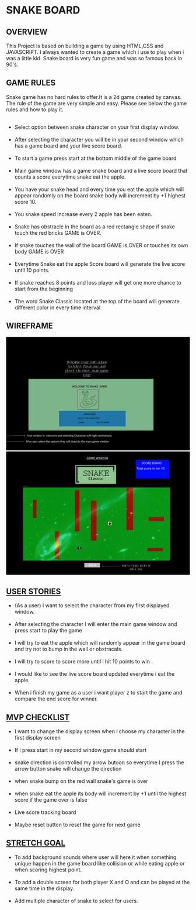 <h1>SNAKE BOARD</H1>

<H2>OVERVIEW</H2>
This Project is based on building a game by using HTML,CSS and JAVASCRIPT. I always wanted to create a game which i use to play when i was a little kid. Snake board is very fun game and was so famous back in 90's.

<h2>GAME RULES</h2> 
 Snake game has no hard rules to offer.It is a 2d game created by  canvas.
 <br>
 The rule of the game are very simple and easy. Please see below the game rules and how to play it.
 <ul>
  <br>
 <li>Select option between snake character on your first display window.
 </li>
  <br>
<li>After selecting the character you will be in your second window which has a game board and your live score board.
 </li>
  <br>
 <li>To start a game press start at the bottom middle of the game board
 </li>
  <br>
 <li>Main game window has a game snake board and a live score board that counts a score everytime snake eat the apple.
 </li>
  <br>
 <li>You have your snake head and every time you eat the apple which will appear randomly on the board snake body will increment by +1 highest score 10.
 </li>
  <br>
 <li>You snake speed increase every 2 apple has been eaten. 
 </li>
  <br>
 <li>Snake has obstracle in the board as a red rectangle shape if snake touch the red bricks GAME is OVER.
 </li>
  <br>
 <li>If snake touches the wall of the board GAME is OVER or touches its own body GAME is OVER </li>
  <br>
 <li>Everytime Snake eat the apple Score board will generate the live score until 10 points. </li>
  <br>
 <li>If snake reaches 8 points and loss player will get one more chance to start from the beginning</li>
  <br>
 <li>The word Snake Classic located at the top of the board will generate different color in every time interval</li>
 
 </ul>


 <h2>WIREFRAME</h2>

<img src='snake2.png'>
<br>
<img src='snake.png'>
 <H2><u>USER STORIES</u></H2>

<ul>
<li>
(As a user) I want to select the character from my first displayed window.
</li>
<br>
<li>After selecting the character I will enter the main game window and press start to play the game</li>
<br>
<li>I will try to eat the apple which will randomly appear in the game board and try not to bump in the wall or obstracals.
</li>
<br>
<li>I will try to score to score more until i hit 10 points to win .
</li>
<br>
<li>I would like to see the live score board updated everytime i eat the apple.
</li>
<br>
<li> When i finish my game as a user i want player z to start the game and compare the end score for winner.</li>
</ul>

<h2><u>MVP CHECKLIST</u></h2>
<ul>
<li>
 I want to change the display screen when i choose my character in the first display screen 
</li>
<br>
<li>
 If i press start in my second window game should start
</li>
<br>
 <li>snake direction is controlled my arrow butoon so everytime I press the arrow button snake will change the direction 
 </li>
 <br>
 <li>
  when snake bump on the red wall snake's game is over
 </li>
 <br>
 <li>
  when snake eat the apple its body will increment by +1 until the highest score if the game over is false
 </li>
 <br>
 <li>Live score tracking board 
 </li>
 <br>
 <li>Maybe reset button to reset the game for next game
 </li>
</ul>


<h2><u>STRETCH GOAL</u></h2>
<ul>
 <li>
  To add background sounds where user will here it when something unique happen in the game board like collision or while eating apple or when scoring highest point.
 </li>
 <br>
 <li>To add a double screen for both player X and O and can be played at the same time in the display.
 </li>
 <br>
 <li>Add multiple character of snake to select for users.
  </li>
  </ul>



 







